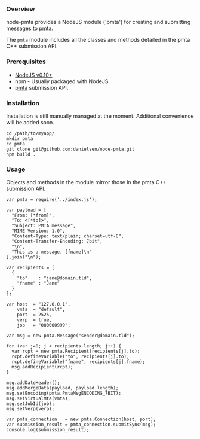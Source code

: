 ### Overview
node-pmta provides a NodeJS module ('pmta') for creating and submitting 
messages to [pmta](http://www.port25.com/powermta/powermta-overview/overview/).

The `pmta` module includes all the classes and methods detailed in the pmta
C++ submission API.

### Prerequisites
* [NodeJS v0.10+](http://www.nodejs.org)
* npm - Usually packaged with NodeJS
* [pmta](http://www.port25.com) submission API.

### Installation
Installation is still manually managed at the moment. Additional convenience
will be added soon.

    cd /path/to/myapp/
    mkdir pmta
    cd pmta
    git clone git@github.com:danielsen/node-pmta.git
    npm build .

### Usage
Objects and methods in the module mirror those in the pmta C++ submission API.

    var pmta = require('../index.js');

    var payload = [
      "From: [*from]",
      "To: <[*to]>",
      "Subject: PMTA message",
      "MIME-Version: 1.0",
      "Content-Type: text/plain; charset=utf-8",
      "Content-Transfer-Encoding: 7bit",
      "\n",
      "This is a message, [fname]\n"
    ].join("\n");

    var recipients = [
      {
        "to"    : "jane@domain.tld",
        "fname" : "Jane"
      }
    ];

    var host  = "127.0.0.1",
        vmta  = "default",
        port  = 2525,
        verp  = true,
        job   = "000000999";

    var msg = new pmta.Message("sender@domain.tld");

    for (var j=0; j < recipients.length; j++) {
      var rcpt = new pmta.Recipient(recipients[j].to);
      rcpt.defineVariable("to", recipients[j].to);
      rcpt.defineVariable("fname", recipients[j].fname);
      msg.addRecipient(rcpt);
    }

    msg.addDateHeader();
    msg.addMergeData(payload, payload.length);
    msg.setEncoding(pmta.PmtaMsgENCODING_7BIT);
    msg.setVirtualMta(vmta);
    msg.setJobId(job);
    msg.setVerp(verp);

    var pmta_connection   = new pmta.Connection(host, port);
    var submission_result = pmta_connection.submitSync(msg);
    console.log(submission_result);
